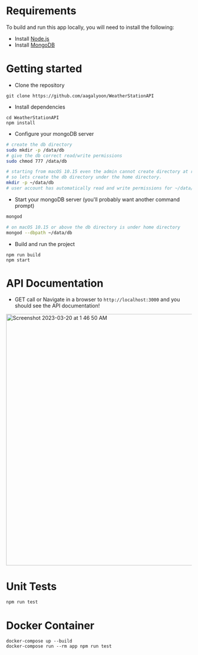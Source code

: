 # Requirements

To build and run this app locally, you will need to install the following:

- Install [Node.js](https://nodejs.org/en/)
- Install [MongoDB](https://docs.mongodb.com/manual/installation/)

# Getting started

- Clone the repository

```
git clone https://github.com/aagalyoon/WeatherStationAPI
```

- Install dependencies

```
cd WeatherStationAPI
npm install
```

- Configure your mongoDB server

```bash
# create the db directory
sudo mkdir -p /data/db
# give the db correct read/write permissions
sudo chmod 777 /data/db

# starting from macOS 10.15 even the admin cannot create directory at root
# so lets create the db directory under the home directory.
mkdir -p ~/data/db
# user account has automatically read and write permissions for ~/data/db.
```

- Start your mongoDB server (you'll probably want another command prompt)

```bash
mongod

# on macOS 10.15 or above the db directory is under home directory
mongod --dbpath ~/data/db
```

- Build and run the project

```
npm run build
npm start
```

# API Documentation

- GET call or Navigate in a browser to `http://localhost:3000` and you should see the API documentation!
<img width="682" alt="Screenshot 2023-03-20 at 1 46 50 AM" src="https://user-images.githubusercontent.com/112532004/226257328-58f777a9-2af7-43a5-88da-657fa64d6647.png">

# Unit Tests

```
npm run test
```

# Docker Container

```
docker-compose up --build
docker-compose run --rm app npm run test
```
